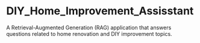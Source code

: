 # DIY_Home_Improvement_Assisstant
A Retrieval-Augmented Generation (RAG) application that answers questions related to home renovation and DIY improvement topics.
